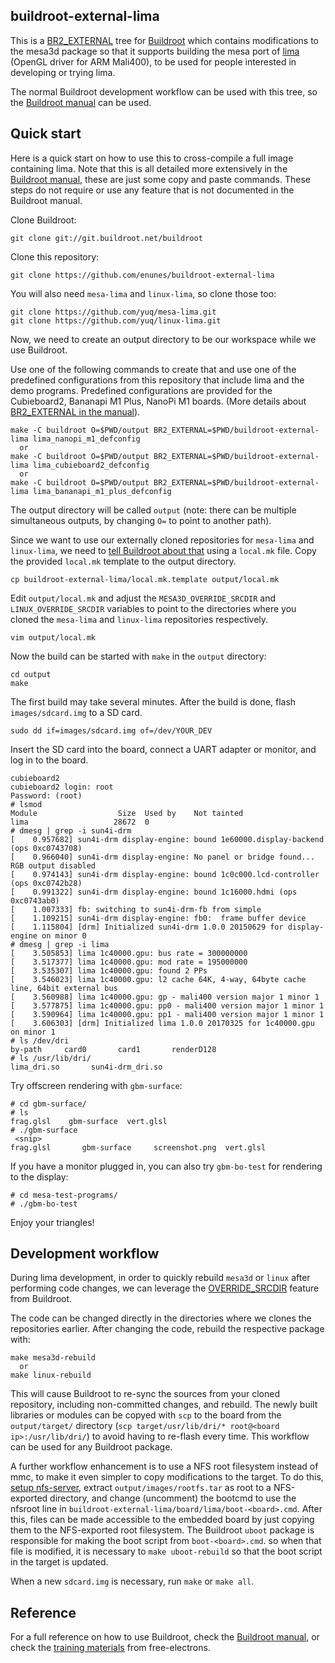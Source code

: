 ## buildroot-external-lima

This is a [BR2_EXTERNAL](https://buildroot.org/downloads/manual/manual.html#outside-br-custom) tree for [Buildroot](https://buildroot.org/) which contains modifications to the mesa3d package so that it supports building the mesa port of [lima](https://github.com/yuq/mesa-lima) (OpenGL driver for ARM Mali400), to be used for people interested in developing or trying lima.

The normal Buildroot development workflow can be used with this tree, so the [Buildroot manual](https://buildroot.org/downloads/manual/manual.html) can be used.

## Quick start

Here is a quick start on how to use this to cross-compile a full image containing lima. Note that this is all detailed more extensively in the [Buildroot manual](https://buildroot.org/downloads/manual/manual.html), these are just some copy and paste commands. These steps do not require or use any feature that is not documented in the Buildroot manual.

Clone Buildroot:

```
git clone git://git.buildroot.net/buildroot
```

Clone this repository:

```
git clone https://github.com/enunes/buildroot-external-lima
```

You will also need `mesa-lima` and `linux-lima`, so clone those too:

```
git clone https://github.com/yuq/mesa-lima.git
git clone https://github.com/yuq/linux-lima.git
```

Now, we need to create an output directory to be our workspace while we use Buildroot.

Use one of the following commands to create that and use one of the predefined configurations from this repository that include lima and the demo programs.
Predefined configurations are provided for the Cubieboard2, Bananapi M1 Plus, NanoPi M1 boards.
(More details about [BR2_EXTERNAL in the manual](https://buildroot.org/downloads/manual/manual.html#outside-br-custom)).

```
make -C buildroot O=$PWD/output BR2_EXTERNAL=$PWD/buildroot-external-lima lima_nanopi_m1_defconfig
  or
make -C buildroot O=$PWD/output BR2_EXTERNAL=$PWD/buildroot-external-lima lima_cubieboard2_defconfig
  or
make -C buildroot O=$PWD/output BR2_EXTERNAL=$PWD/buildroot-external-lima lima_bananapi_m1_plus_defconfig
```

The output directory will be called `output` (note: there can be multiple simultaneous outputs, by changing `O=` to point to another path).

Since we want to use our externally cloned repositories for `mesa-lima` and `linux-lima`, we need to [tell Buildroot about that](https://buildroot.org/downloads/manual/manual.html#_using_buildroot_during_development) using a `local.mk` file.
Copy the provided `local.mk` template to the output directory.

```
cp buildroot-external-lima/local.mk.template output/local.mk
```

Edit `output/local.mk` and adjust the `MESA3D_OVERRIDE_SRCDIR` and `LINUX_OVERRIDE_SRCDIR` variables to point to the directories where you cloned the `mesa-lima` and `linux-lima` repositories respectively.

```
vim output/local.mk
```

Now the build can be started with `make` in the `output` directory:

```
cd output
make
```

The first build may take several minutes.
After the build is done, flash `images/sdcard.img` to a SD card.

```
sudo dd if=images/sdcard.img of=/dev/YOUR_DEV
```

Insert the SD card into the board, connect a UART adapter or monitor, and log in to the board.

```
cubieboard2
cubieboard2 login: root
Password: (root)
# lsmod
Module                  Size  Used by    Not tainted
lima                   28672  0
# dmesg | grep -i sun4i-drm
[    0.957682] sun4i-drm display-engine: bound 1e60000.display-backend (ops 0xc0743708)
[    0.966040] sun4i-drm display-engine: No panel or bridge found... RGB output disabled
[    0.974143] sun4i-drm display-engine: bound 1c0c000.lcd-controller (ops 0xc0742b28)
[    0.991322] sun4i-drm display-engine: bound 1c16000.hdmi (ops 0xc0743ab0)
[    1.007333] fb: switching to sun4i-drm-fb from simple
[    1.109215] sun4i-drm display-engine: fb0:  frame buffer device
[    1.115804] [drm] Initialized sun4i-drm 1.0.0 20150629 for display-engine on minor 0
# dmesg | grep -i lima
[    3.505853] lima 1c40000.gpu: bus rate = 300000000
[    3.517377] lima 1c40000.gpu: mod rate = 195000000
[    3.535307] lima 1c40000.gpu: found 2 PPs
[    3.546023] lima 1c40000.gpu: l2 cache 64K, 4-way, 64byte cache line, 64bit external bus
[    3.560988] lima 1c40000.gpu: gp - mali400 version major 1 minor 1
[    3.577875] lima 1c40000.gpu: pp0 - mali400 version major 1 minor 1
[    3.590964] lima 1c40000.gpu: pp1 - mali400 version major 1 minor 1
[    3.606303] [drm] Initialized lima 1.0.0 20170325 for 1c40000.gpu on minor 1
# ls /dev/dri
by-path     card0       card1       renderD128
# ls /usr/lib/dri/
lima_dri.so       sun4i-drm_dri.so
```

Try offscreen rendering with `gbm-surface`:

```
# cd gbm-surface/
# ls
frag.glsl    gbm-surface  vert.glsl
# ./gbm-surface
 <snip>
frag.glsl       gbm-surface     screenshot.png  vert.glsl
```

If you have a monitor plugged in, you can also try `gbm-bo-test` for rendering to the display:

```
# cd mesa-test-programs/
# ./gbm-bo-test
```

Enjoy your triangles!

## Development workflow

During lima development, in order to quickly rebuild `mesa3d` or `linux` after performing code changes, we can leverage the [OVERRIDE_SRCDIR](https://buildroot.org/downloads/manual/manual.html#_using_buildroot_during_development) feature from Buildroot.

The code can be changed directly in the directories where we clones the repositories earlier.
After changing the code, rebuild the respective package with:

```
make mesa3d-rebuild
  or
make linux-rebuild
```

This will cause Buildroot to re-sync the sources from your cloned repository, including non-committed changes, and rebuild.
The newly built libraries or modules can be copyed with `scp` to the board from the `output/target/` directory (`scp target/usr/lib/dri/* root@<board ip>:/usr/lib/dri/`) to avoid having to re-flash every time.
This workflow can be used for any Buildroot package.

A further workflow enhancement is to use a NFS root filesystem instead of mmc, to make it even simpler to copy modifications to the target.
To do this, [setup nfs-server](https://elinux.org/TFTP_Boot_and_NFS_Root_Filesystems#NFS_Server), extract `output/images/rootfs.tar` as root to a NFS-exported directory, and change (uncomment) the bootcmd to use the nfsroot line in `buildroot-external-lima/board/lima/boot-<board>.cmd`.
After this, files can be made accessible to the embedded board by just copying them to the NFS-exported root filesystem.
The Buildroot `uboot` package is responsible for making the boot script from `boot-<board>.cmd`. so when that file is modified, it is necessary to `make uboot-rebuild` so that the boot script in the target is updated.

When a new `sdcard.img` is necessary, run `make` or `make all`.

## Reference

For a full reference on how to use Buildroot, check the [Buildroot manual](https://buildroot.org/downloads/manual/manual.html), or check the [training materials](http://free-electrons.com/doc/training/buildroot/buildroot-slides.pdf) from free-electrons.
